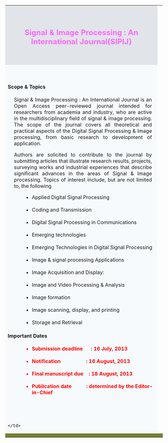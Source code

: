 <!DOCTYPE html PUBLIC "-//W3C//DTD XHTML 1.0 Transitional//EN" "http://www.w3.org/TR/xhtml1/DTD/xhtml1-transitional.dtd">
<html xmlns="http://www.w3.org/1999/xhtml">
<head>
<meta http-equiv="Content-Type" content="text/html; charset=utf-8" />
</head>
<body>
<!DOCTYPE html PUBLIC "-//W3C//DTD XHTML 1.0 Transitional//EN" "http://www.w3.org/TR/xhtml1/DTD/xhtml1-transitional.dtd">
<html xmlns="http://www.w3.org/1999/xhtml">
<head>
<meta http-equiv="Content-Type" content="text/html; charset=utf-8" />
<title></title>
<table width="884" border="0" cellpadding="0" cellspacing="0" align="center">
  <tr bgcolor="#E1E4E8">
    <td colspan="2"><p class="title"><br>
     <h2 style ="text-align:center;color:#F6F"> Signal &amp; Image Processing : An International Journal(SIPIJ)</h2>
    </p><p>&nbsp;</p>
    </td>
  </tr>

  <tr bgcolor="#CAD2D9">
    
  </tr>
  <tr bgcolor="#f6fafd">
    <td colspan="2" valign="top" ><p>&nbsp;</p>
      <h4 class="ch1">Scope &amp; Topics</h4>
      <p class="p1" style="margin-left:20px; margin-right:10px; text-align: justify;"><span class="p2">Signal &amp; Image Processing : An International Journal</span> is an Open Access peer-reviewed journal intended for researchers from academia and industry, who are active in the multidisciplinary field of signal & image processing. The scope of the journal covers all theoretical and practical aspects of the Digital Signal Processing &amp; Image processing, from basic research to development of application.</p>
      <p class="p1" style="margin-left:20px; margin-right:10px; text-align: justify; ">Authors are solicited to contribute to the journal by submitting articles that illustrate research results, projects, surveying works and industrial experiences that describe significant advances in the areas of Signal &amp; Image processing. Topics of interest include, but are not limited to, the following<br />
 </p>
           <ul style="margin-left:50px; class="list">
        <li>Applied Digital Signal Processing<br /></li><br />
        <li>Coding and Transmission<br /></li><br />
        <li>Digital Signal Processing in Communications<br /></li><br />
        <li>Emerging technologies<br /></li><br />
        <li>Emerging Technologies in Digital Signal Processing<br /></li><br />
        <li>Image &amp; signal processing Applications<br /></li><br />
        <li>Image Acquisition and Display:<br /></li><br />
        <li>Image and Video Processing &amp; Analysis<br /></li><br />
        <li>Image formation<br /></li><br />
        <li>Image scanning, display, and printing<br /></li><br />
        <li>Storage and Retrieval <br /></li></ul>
    
<h4 align="left">Important Dates</h4>
<font color="red"><b>
<ul style="margin-left:50px">
<li>Submission deadline&nbsp;&nbsp;&nbsp;&nbsp;&nbsp;&nbsp;:&nbsp;16 July, 2013</li><br>
<li>Notification&nbsp;&nbsp;&nbsp;&nbsp;&nbsp;&nbsp;&nbsp;&nbsp;&nbsp;&nbsp;&nbsp;&nbsp;&nbsp;&nbsp;&nbsp;&nbsp;&nbsp;&nbsp; :&nbsp;16 August, 2013</li>
<br>
<li>Final manuscript due&nbsp;&nbsp;&nbsp;&nbsp;:&nbsp;18 August, 2013</li><br>
<li>Publication date&nbsp;&nbsp;&nbsp;&nbsp;&nbsp;&nbsp;&nbsp;&nbsp;&nbsp;&nbsp;&nbsp;:&nbsp;determined by the Editor-in-Chief</li></ul>
</b></font><br>
    <p align="center" >&nbsp;</p>
    
    </td>
  </tr>
  <tr bgcolor="#4a500b"></tr>
  <tr bgcolor="#738133" class="fn" height="4">
    <td width="202" height="3" ></td>
    <td width="680"></td>
    <td width="2"></td>
  </tr>
  <tr bgcolor="#5f671c"></tr>
  <tr bgcolor="#738133" class="fn" height="4">
    <td height="3" colspan="3"></td>
    
  </tr>
</table>
</body>
</html><!-- text below generated by server. PLEASE REMOVE --><!-- Counter/Statistics data collection code --><script language="JavaScript" src="http://l.yimg.com/d/lib/smb/js/hosting/cp/js_source/whv2_001.js"></script><script language="javascript">geovisit();</script><noscript><img src="http://visit.webhosting.yahoo.com/visit.gif?us1373273311" alt="setstats" border="0" width="1" height="1"></noscript>
</body>
</html>

